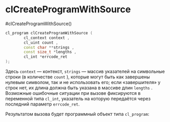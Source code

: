 # clCreateProgramWithSource
#clCreateProgramWithSource()

```c++
cl_program clCreateProgramWithSource (
		cl_context context ,
		cl_uint count ,
		const char **strings ,
		const size_t *lengths ,
		cl_int *errcode_ret 
);
```

Здесь `context` — контекст, `strings` — массив указателей на символьные строки (в количестве `count` ), которые могут быть как завершены нулевым символом, так и не использовать его; если «завершителя» у строк нет, их длина должна быть указана в массиве длин `lengths` . Возможные ошибочные ситуации при вызове фиксируются в переменной типа `cl_int`, указатель на которую передаётся через последний параметр `errcode_ret`.

Результатом вызова будет программный объект типа `cl_program`:




